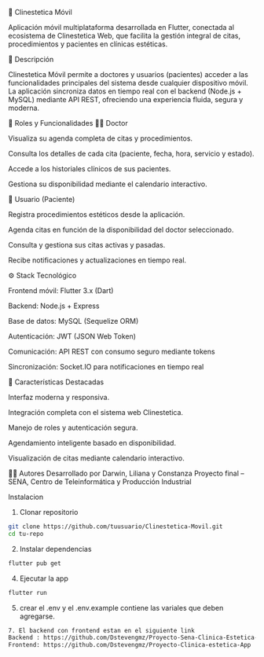 📱 Clinestetica Móvil

Aplicación móvil multiplataforma desarrollada en Flutter, conectada al ecosistema de Clinestetica Web, que facilita la gestión integral de citas, procedimientos y pacientes en clínicas estéticas.

🧾 Descripción

Clinestetica Móvil permite a doctores y usuarios (pacientes) acceder a las funcionalidades principales del sistema desde cualquier dispositivo móvil.
La aplicación sincroniza datos en tiempo real con el backend (Node.js + MySQL) mediante API REST, ofreciendo una experiencia fluida, segura y moderna.

👥 Roles y Funcionalidades
👨‍⚕️ Doctor

Visualiza su agenda completa de citas y procedimientos.

Consulta los detalles de cada cita (paciente, fecha, hora, servicio y estado).

Accede a los historiales clínicos de sus pacientes.

Gestiona su disponibilidad mediante el calendario interactivo.

👤 Usuario (Paciente)

Registra procedimientos estéticos desde la aplicación.

Agenda citas en función de la disponibilidad del doctor seleccionado.

Consulta y gestiona sus citas activas y pasadas.

Recibe notificaciones y actualizaciones en tiempo real.

⚙️ Stack Tecnológico

Frontend móvil: Flutter 3.x (Dart)

Backend: Node.js + Express

Base de datos: MySQL (Sequelize ORM)

Autenticación: JWT (JSON Web Token)

Comunicación: API REST con consumo seguro mediante tokens

Sincronización: Socket.IO para notificaciones en tiempo real

🚀 Características Destacadas

Interfaz moderna y responsiva.

Integración completa con el sistema web Clinestetica.

Manejo de roles y autenticación segura.

Agendamiento inteligente basado en disponibilidad.

Visualización de citas mediante calendario interactivo.

👩‍💻 Autores
Desarrollado por Darwin, Liliana y Constanza
Proyecto final – SENA, Centro de Teleinformática y Producción Industrial

Instalacion
1. Clonar repositorio
```bash
git clone https://github.com/tuusuario/Clinestetica-Movil.git
cd tu-repo
```
2. Instalar dependencias
```bash
flutter pub get
```
4. Ejecutar la app
```bash
flutter run
```
5. crear el .env y el .env.example contiene las variales que deben agregarse.
```bash
7. El backend con frontend estan en el siguiente link
Backend : https://github.com/Dstevengmz/Proyecto-Sena-Clinica-Estetica-Frontend-Backend
Frontend: https://github.com/Dstevengmz/Proyecto-Clinica-estetica-App
```

